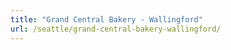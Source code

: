 ```yaml
---
title: "Grand Central Bakery - Wallingford"
url: /seattle/grand-central-bakery-wallingford/
---
```

